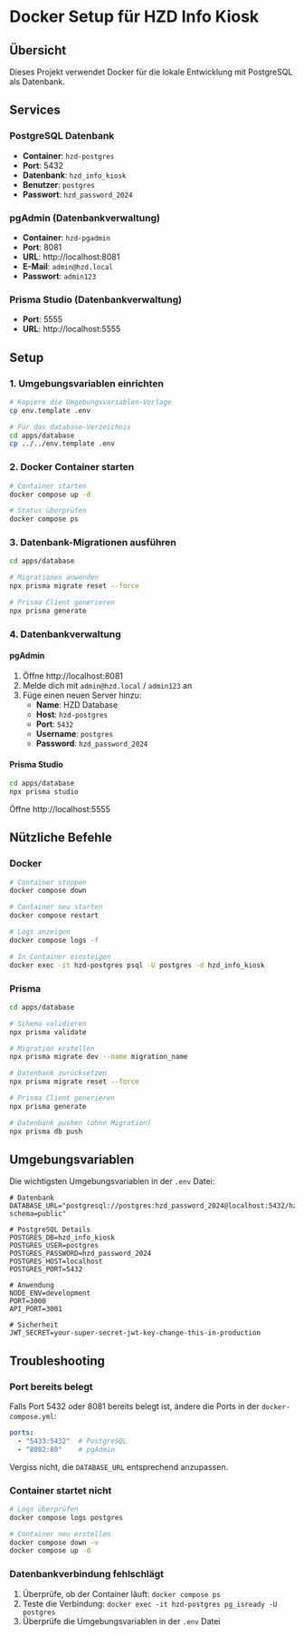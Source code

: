 # Docker Setup für HZD Info Kiosk

## Übersicht

Dieses Projekt verwendet Docker für die lokale Entwicklung mit PostgreSQL als Datenbank.

## Services

### PostgreSQL Datenbank
- **Container**: `hzd-postgres`
- **Port**: 5432
- **Datenbank**: `hzd_info_kiosk`
- **Benutzer**: `postgres`
- **Passwort**: `hzd_password_2024`

### pgAdmin (Datenbankverwaltung)
- **Container**: `hzd-pgadmin`
- **Port**: 8081
- **URL**: http://localhost:8081
- **E-Mail**: `admin@hzd.local`
- **Passwort**: `admin123`

### Prisma Studio (Datenbankverwaltung)
- **Port**: 5555
- **URL**: http://localhost:5555

## Setup

### 1. Umgebungsvariablen einrichten

```bash
# Kopiere die Umgebungsvariablen-Vorlage
cp env.template .env

# Für das database-Verzeichnis
cd apps/database
cp ../../env.template .env
```

### 2. Docker Container starten

```bash
# Container starten
docker compose up -d

# Status überprüfen
docker compose ps
```

### 3. Datenbank-Migrationen ausführen

```bash
cd apps/database

# Migrationen anwenden
npx prisma migrate reset --force

# Prisma Client generieren
npx prisma generate
```

### 4. Datenbankverwaltung

#### pgAdmin
1. Öffne http://localhost:8081
2. Melde dich mit `admin@hzd.local` / `admin123` an
3. Füge einen neuen Server hinzu:
   - **Name**: HZD Database
   - **Host**: `hzd-postgres`
   - **Port**: `5432`
   - **Username**: `postgres`
   - **Password**: `hzd_password_2024`

#### Prisma Studio
```bash
cd apps/database
npx prisma studio
```
Öffne http://localhost:5555

## Nützliche Befehle

### Docker
```bash
# Container stoppen
docker compose down

# Container neu starten
docker compose restart

# Logs anzeigen
docker compose logs -f

# In Container einsteigen
docker exec -it hzd-postgres psql -U postgres -d hzd_info_kiosk
```

### Prisma
```bash
cd apps/database

# Schema validieren
npx prisma validate

# Migration erstellen
npx prisma migrate dev --name migration_name

# Datenbank zurücksetzen
npx prisma migrate reset --force

# Prisma Client generieren
npx prisma generate

# Datenbank pushen (ohne Migration)
npx prisma db push
```

## Umgebungsvariablen

Die wichtigsten Umgebungsvariablen in der `.env` Datei:

```env
# Datenbank
DATABASE_URL="postgresql://postgres:hzd_password_2024@localhost:5432/hzd_info_kiosk?schema=public"

# PostgreSQL Details
POSTGRES_DB=hzd_info_kiosk
POSTGRES_USER=postgres
POSTGRES_PASSWORD=hzd_password_2024
POSTGRES_HOST=localhost
POSTGRES_PORT=5432

# Anwendung
NODE_ENV=development
PORT=3000
API_PORT=3001

# Sicherheit
JWT_SECRET=your-super-secret-jwt-key-change-this-in-production
```

## Troubleshooting

### Port bereits belegt
Falls Port 5432 oder 8081 bereits belegt ist, ändere die Ports in der `docker-compose.yml`:

```yaml
ports:
  - "5433:5432"  # PostgreSQL
  - "8082:80"    # pgAdmin
```

Vergiss nicht, die `DATABASE_URL` entsprechend anzupassen.

### Container startet nicht
```bash
# Logs überprüfen
docker compose logs postgres

# Container neu erstellen
docker compose down -v
docker compose up -d
```

### Datenbankverbindung fehlschlägt
1. Überprüfe, ob der Container läuft: `docker compose ps`
2. Teste die Verbindung: `docker exec -it hzd-postgres pg_isready -U postgres`
3. Überprüfe die Umgebungsvariablen in der `.env` Datei

